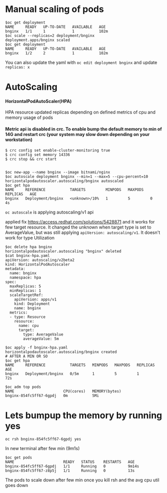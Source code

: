 # Manual scaling of pods

```
$oc get deployment
NAME     READY   UP-TO-DATE   AVAILABLE   AGE
bnginx   1/1     1            1           102m
$oc scale --replicas=2 deployment/bnginx
deployment.apps/bnginx scaled
$oc get deployment
NAME     READY   UP-TO-DATE   AVAILABLE   AGE
bnginx   1/2     2            1           102m
```

You can also update the yaml with `oc edit deployment bnginx` and update `replicas: x`

# AutoScaling

#### HorizontalPodAutoScaler(HPA)

HPA resource updated replicas depending on defined metrics of cpu and memory usage of pods

#### Metric api is disabled in crc. To enable bump the default memory to min of 14G and restart crc (your system may slow down depending on your workstation)

```
$ crc config set enable-cluster-monitoring true
$ crc config set memory 14336
$ crc stop && crc start
```

```

$oc new-app --name bnginx --image bitnami/nginx
$oc autoscale deployment bnginx --min=1 --max=5 --cpu-percent=10
horizontalpodautoscaler.autoscaling/bnginx autoscaled
$oc get hpa
NAME     REFERENCE           TARGETS         MINPODS   MAXPODS   REPLICAS   AGE
bnginx   Deployment/bnginx   <unknown>/10%   1         5         0          4s
```

`oc autoscale` is applying autoscaling/v1 api



applied fix  https://access.redhat.com/solutions/5428871 and it works for few target resource. It changed the unknown when target type is set to AverageValue, but was still applying  `apiVersion: autoscaling/v1`. It doesn't work for type Utilization

```
$oc delete hpa bnginx
horizontalpodautoscaler.autoscaling "bnginx" deleted
$cat bnginx-hpa.yaml 
apiVersion: autoscaling/v2beta2 
kind: HorizontalPodAutoscaler
metadata:
  name: bnginx
  namespace: hpa
spec:
  maxReplicas: 5
  minReplicas: 1
  scaleTargetRef:
    apiVersion: apps/v1
    kind: Deployment
    name: bnginx
  metrics: 
  - type: Resource
    resource:
      name: cpu 
      target:
        type: AverageValue
        averageValue: 5m

$oc apply -f bnginx-hpa.yaml 
horizontalpodautoscaler.autoscaling/bnginx created
# AFTER A MIN OR SO
$oc get hpa
NAME     REFERENCE           TARGETS   MINPODS   MAXPODS   REPLICAS   AGE
bnginx   Deployment/bnginx   0/5m      1         5         1          72s

$oc adm top pods
NAME                      CPU(cores)   MEMORY(bytes)   
bnginx-854fc5ff67-6gpdj   0m           5Mi   
```

# Lets bumpup the memory by running yes
`oc rsh bnginx-854fc5ff67-6gpdj yes`

In new terminal after few min (9m1s)

```
$oc get pods
NAME                      READY   STATUS    RESTARTS   AGE
bnginx-854fc5ff67-6gpdj   1/1     Running   0          9m14s
bnginx-854fc5ff67-z8p5j   1/1     Running   0          13s
```
The pods to scale down after few min once you kill rsh and the avg cpu util goes down
